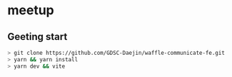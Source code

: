 # meetup

## Geeting start 
```bash
> git clone https://github.com/GDSC-Daejin/waffle-communicate-fe.git
> yarn && yarn install
> yarn dev && vite
```

